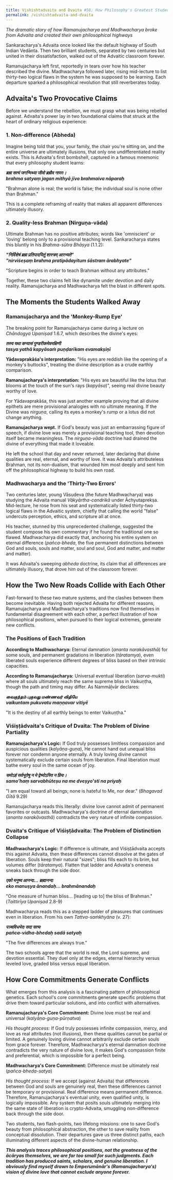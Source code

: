```yaml
---
title: Vishishtadvaita and Dvaita #58; How Philosophy's Greatest Students Walked Out
permalink: /vishishtadvaita-and-dvaita
---
```

_The dramatic story of how Ramanujacharya and Madhwacharya broke from Advaita and created their own philosophical highways_

Sankaracharya's Advaita once looked like the default highway of South Indian Vedānta. Then two brilliant students, separated by two centuries but united in their dissatisfaction, walked out of the Advaitic classroom forever.

Ramanujacharya left first, reportedly in tears over how his teacher described the divine. Madhwacharya followed later, rising mid-lecture to list thirty-two logical flaws in the system he was supposed to be learning. Each departure sparked a philosophical revolution that still reverberates today.

## Advaita's Two Provocative Claims

Before we understand the rebellion, we must grasp what was being rebelled against. Advaita's power lay in two foundational claims that struck at the heart of ordinary religious experience:

### 1\. Non-difference (Abheda)

Imagine being told that you, your family, the chair you're sitting on, and the entire universe are ultimately illusions, that only one undifferentiated reality exists. This is Advaita's first bombshell, captured in a famous mnemonic that every philosophy student learns:

**_ब्रह्म सत्यं जगन्मिथ्या जीवो ब्रह्मैव नापरः।_**  
**_brahma satyaṃ jagan mithyā jīvo brahmaiva nāparaḥ_**

"Brahman alone is real; the world is false; the individual soul is none other than Brahman."

This is a complete reframing of reality that makes all apparent differences ultimately illusory.

### 2\. Quality-less Brahman (Nirguṇa-vāda)

Ultimate Brahman has no positive attributes; words like 'omniscient' or 'loving' belong only to a provisional teaching level. Sankaracharya states this bluntly in his _Brahma-sūtra Bhāṣya_ (1.1.2):

**_"निर्विशेषं ब्रह्म प्रतिपादयितुं शास्त्रम् आरभ्यते"_**  
**_"nirviśeṣaṃ brahma pratipādayitum śāstram ārabhyate"_**

"Scripture begins in order to teach Brahman without any attributes."

Together, these two claims felt like dynamite under devotion and daily reality. Ramanujacharya and Madhwacharya felt the blast in different spots.

## The Moments the Students Walked Away

### Ramanujacharya and the 'Monkey-Rump Eye'

The breaking point for Ramanujacharya came during a lecture on _Chāndogya Upaniṣad_ 1.6.7, which describes the divine's eyes:

**_तस्य यथा कप्यासं पुण्डरीकमेवमक्षिणी_**  
**_tasya yathā kapyāsaṁ puṇḍarīkam evamakṣiṇī_**

**Yādavaprakāśa's interpretation:** "His eyes are reddish like the opening of a monkey's buttocks", treating the divine description as a crude earthly comparison.

**Ramanujacharya's interpretation:** "His eyes are beautiful like the lotus that blooms at the touch of the sun's rays (_kapyāsa_)", seeing real divine beauty worthy of love.

For Yādavaprakāśa, this was just another example proving that all divine epithets are mere provisional analogies with no ultimate meaning. If the Divine was _nirguṇa_, calling its eyes a monkey's rump or a lotus did not change anything.

**Ramanujacharya wept.** If God's beauty was just an embarrassing figure of speech, if divine love was merely a provisional teaching tool, then devotion itself became meaningless. The _nirguṇa-vāda_ doctrine had drained the divine of everything that made it loveable.

He left the school that day and never returned, later declaring that divine qualities are real, eternal, and worthy of love. It was Advaita's attributeless Brahman, not its non-dualism, that wounded him most deeply and sent him off the philosophical highway to build his own road.

### Madhwacharya and the 'Thirty-Two Errors'

Two centuries later, young Vāsudeva (the future Madhwacharya) was studying the Advaita manual _Vākyārtha-candrikā_ under Āchyutaprekṣa. Mid-lecture, he rose from his seat and systematically listed thirty-two logical flaws in the Advaitic system, chiefly that calling the world "false" undercuts perception, ethics, and scripture all at once.

His teacher, stunned by this unprecedented challenge, suggested the student compose his own commentary if he found the traditional one so flawed. Madhwacharya did exactly that, anchoring his entire system on eternal difference (_pañca-bheda_, the five permanent distinctions between God and souls, souls and matter, soul and soul, God and matter, and matter and matter).

It was Advaita's sweeping _abheda_ doctrine, its claim that all differences are ultimately illusory, that drove him out of the classroom forever.

## How the Two New Roads Collide with Each Other

Fast-forward to these two mature systems, and the clashes between them become inevitable. Having both rejected Advaita for different reasons, Ramanujacharya and Madhwacharya's traditions now find themselves in fundamental disagreement with each other, a perfect illustration of how philosophical positions, when pursued to their logical extremes, generate new conflicts.

### The Positions of Each Tradition

**According to Madhwacharya:** Eternal damnation (_ananta narakāvasthā_) for some souls, and permanent gradations in liberation (_tāratamya_), even liberated souls experience different degrees of bliss based on their intrinsic capacities.

**According to Ramanujacharya:** Universal eventual liberation (_sarva-mukti_) where all souls ultimately reach the same supreme bliss in Vaikuṇṭha, though the path and timing may differ. As Nammāḻvār declares:

**_வைகுந்தம் புகுவது மண்ணவர் விதியே_**  
**_vaikuntam pukuvatu maṇṇavar vitiyē_**

"It is the destiny of all earthly beings to enter Vaikuṇṭha."

### Viśiṣṭādvaita's Critique of Dvaita: The Problem of Divine Partiality

**Ramanujacharya's Logic:** If God truly possesses limitless compassion and auspicious qualities (_kalyāṇa-guṇa_), He cannot hand out unequal bliss forever nor condemn anyone eternally. A truly loving divine cannot systematically exclude certain souls from liberation. Final liberation must bathe every soul in the same ocean of joy.

**_समोऽहं सर्वभूतेषु न मे द्वेष्योऽस्ति न प्रियः।_**  
**_samo'haṃ sarvabhūteṣu na me dveṣyo'sti na priyaḥ_**

"I am equal toward all beings; none is hateful to Me, nor dear." (_Bhagavad Gītā_ 9.29)

Ramanujacharya reads this literally: divine love cannot admit of permanent favorites or outcasts. Madhwacharya's doctrine of eternal damnation (_ananta narakāvasthā_) contradicts the very nature of infinite compassion.

### Dvaita's Critique of Viśiṣṭādvaita: The Problem of Distinction Collapse

**Madhwacharya's Logic:** If difference is ultimate, and Viśiṣṭādvaita accepts this against Advaita, then these differences cannot dissolve at the gates of liberation. Souls keep their natural "sizes"; bliss fills each to its brim, but volumes differ (_tāratamya_). Flatten that ladder and Advaita's oneness sneaks back through the side door.

**_एको मनुष्य आनन्दः... ब्रह्मानन्दः_**  
**_eko manuṣya ānandaḥ... brahmānandaḥ_**

"One measure of human bliss... \[leading up to\] the bliss of Brahman." (_Taittirīya Upaniṣad_ 2.8-9)

Madhwacharya reads this as a stepped ladder of pleasures that continues even in liberation. From his own _Tattva-saṁkhyāna_ (v. 27):

**_पञ्चविधभेदः सदा सत्यः_**  
**_pañca-vidha-bhedaḥ sadā satyaḥ_**

"The five differences are always true."

The two schools agree that the world is real, the Lord supreme, and devotion essential. They duel only at the edges, eternal hierarchy versus leveled love, graded bliss versus equal liberation.

## How Core Commitments Generate Conflicts

What emerges from this analysis is a fascinating pattern of philosophical genetics. Each school's core commitments generate specific problems that drive them toward particular solutions, and into conflict with alternatives.

**Ramanujacharya's Core Commitment:** Divine love must be real and universal (_kalyāṇa-guṇa-pūrṇatva_)

_His thought process:_ If God truly possesses infinite compassion, mercy, and love as real attributes (not illusions), then these qualities cannot be partial or limited. A genuinely loving divine cannot arbitrarily exclude certain souls from grace forever. Therefore, Madhwacharya's eternal damnation doctrine contradicts the very nature of divine love, it makes God's compassion finite and preferential, which is impossible for a perfect being.

**Madhwacharya's Core Commitment:** Difference must be ultimately real (_pañca-bheda-satya_)

_His thought process:_ If we accept (against Advaita) that differences between God and souls are genuinely real, then these differences cannot be temporary or provisional. Real difference means permanent difference. Therefore, Ramanujacharya's eventual unity, even qualified unity, is logically impossible. Any system that posits souls ultimately merging into the same state of liberation is crypto-Advaita, smuggling non-difference back through the side door.

Two students, two flash-points, two lifelong missions: one to save God's beauty from philosophical abstraction, the other to save reality from conceptual dissolution. Their departures gave us three distinct paths, each illuminating different aspects of the divine-human relationship.

**_This analysis traces philosophical positions, not the greatness of the ācāryas themselves, we are far too small for such judgments. Each tradition has produced saints, scholars, and genuine liberation. I obviously find myself drawn to Emperumānār's (Ramanujacharya's) vision of divine love that cannot exclude anyone forever._**
